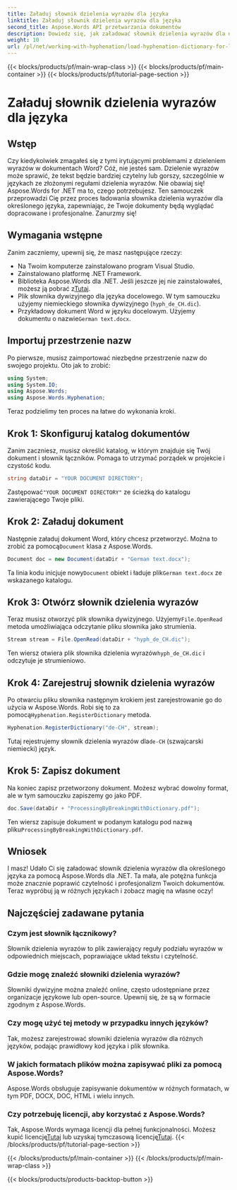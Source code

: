 ```yaml
---
title: Załaduj słownik dzielenia wyrazów dla języka
linktitle: Załaduj słownik dzielenia wyrazów dla języka
second_title: Aspose.Words API przetwarzania dokumentów
description: Dowiedz się, jak załadować słownik dzielenia wyrazów dla dowolnego języka za pomocą Aspose.Words dla platformy .NET, korzystając z tego kompleksowego samouczka krok po kroku.
weight: 10
url: /pl/net/working-with-hyphenation/load-hyphenation-dictionary-for-language/
---
```


{{< blocks/products/pf/main-wrap-class >}}
{{< blocks/products/pf/main-container >}}
{{< blocks/products/pf/tutorial-page-section >}}

# Załaduj słownik dzielenia wyrazów dla języka

## Wstęp

Czy kiedykolwiek zmagałeś się z tymi irytującymi problemami z dzieleniem wyrazów w dokumentach Word? Cóż, nie jesteś sam. Dzielenie wyrazów może sprawić, że tekst będzie bardziej czytelny lub gorszy, szczególnie w językach ze złożonymi regułami dzielenia wyrazów. Nie obawiaj się! Aspose.Words for .NET ma to, czego potrzebujesz. Ten samouczek przeprowadzi Cię przez proces ładowania słownika dzielenia wyrazów dla określonego języka, zapewniając, że Twoje dokumenty będą wyglądać dopracowane i profesjonalne. Zanurzmy się!

## Wymagania wstępne

Zanim zaczniemy, upewnij się, że masz następujące rzeczy:

- Na Twoim komputerze zainstalowano program Visual Studio.
- Zainstalowano platformę .NET Framework.
-  Biblioteka Aspose.Words dla .NET. Jeśli jeszcze jej nie zainstalowałeś, możesz ją pobrać z[Tutaj](https://releases.aspose.com/words/net/).
- Plik słownika dywizyjnego dla języka docelowego. W tym samouczku użyjemy niemieckiego słownika dywizyjnego (`hyph_de_CH.dic`).
- Przykładowy dokument Word w języku docelowym. Użyjemy dokumentu o nazwie`German text.docx`.

## Importuj przestrzenie nazw

Po pierwsze, musisz zaimportować niezbędne przestrzenie nazw do swojego projektu. Oto jak to zrobić:

```csharp
using System;
using System.IO;
using Aspose.Words;
using Aspose.Words.Hyphenation;
```

Teraz podzielimy ten proces na łatwe do wykonania kroki.

## Krok 1: Skonfiguruj katalog dokumentów

Zanim zaczniesz, musisz określić katalog, w którym znajduje się Twój dokument i słownik łączników. Pomaga to utrzymać porządek w projekcie i czystość kodu.

```csharp
string dataDir = "YOUR DOCUMENT DIRECTORY";
```

 Zastępować`"YOUR DOCUMENT DIRECTORY"` ze ścieżką do katalogu zawierającego Twoje pliki.

## Krok 2: Załaduj dokument

 Następnie załaduj dokument Word, który chcesz przetworzyć. Można to zrobić za pomocą`Document` klasa z Aspose.Words.

```csharp
Document doc = new Document(dataDir + "German text.docx");
```

 Ta linia kodu inicjuje nowy`Document` obiekt i ładuje plik`German text.docx` ze wskazanego katalogu.

## Krok 3: Otwórz słownik dzielenia wyrazów

 Teraz musisz otworzyć plik słownika dywizyjnego. Użyjemy`File.OpenRead` metoda umożliwiająca odczytanie pliku słownika jako strumienia.

```csharp
Stream stream = File.OpenRead(dataDir + "hyph_de_CH.dic");
```

 Ten wiersz otwiera plik słownika dzielenia wyrazów`hyph_de_CH.dic` i odczytuje je strumieniowo.

## Krok 4: Zarejestruj słownik dzielenia wyrazów

 Po otwarciu pliku słownika następnym krokiem jest zarejestrowanie go do użycia w Aspose.Words. Robi się to za pomocą`Hyphenation.RegisterDictionary` metoda.

```csharp
Hyphenation.RegisterDictionary("de-CH", stream);
```

Tutaj rejestrujemy słownik dzielenia wyrazów dla`de-CH` (szwajcarski niemiecki) język.

## Krok 5: Zapisz dokument

Na koniec zapisz przetworzony dokument. Możesz wybrać dowolny format, ale w tym samouczku zapiszemy go jako PDF.

```csharp
doc.Save(dataDir + "ProcessingByBreakingWithDictionary.pdf");
```

 Ten wiersz zapisuje dokument w podanym katalogu pod nazwą pliku`ProcessingByBreakingWithDictionary.pdf`.

## Wniosek

I masz! Udało Ci się załadować słownik dzielenia wyrazów dla określonego języka za pomocą Aspose.Words dla .NET. Ta mała, ale potężna funkcja może znacznie poprawić czytelność i profesjonalizm Twoich dokumentów. Teraz wypróbuj ją w różnych językach i zobacz magię na własne oczy!

## Najczęściej zadawane pytania

### Czym jest słownik łącznikowy?

Słownik dzielenia wyrazów to plik zawierający reguły podziału wyrazów w odpowiednich miejscach, poprawiające układ tekstu i czytelność.

### Gdzie mogę znaleźć słowniki dzielenia wyrazów?

Słowniki dywizyjne można znaleźć online, często udostępniane przez organizacje językowe lub open-source. Upewnij się, że są w formacie zgodnym z Aspose.Words.

### Czy mogę użyć tej metody w przypadku innych języków?

Tak, możesz zarejestrować słowniki dzielenia wyrazów dla różnych języków, podając prawidłowy kod języka i plik słownika.

### W jakich formatach plików można zapisywać pliki za pomocą Aspose.Words?

Aspose.Words obsługuje zapisywanie dokumentów w różnych formatach, w tym PDF, DOCX, DOC, HTML i wielu innych.

### Czy potrzebuję licencji, aby korzystać z Aspose.Words?

 Tak, Aspose.Words wymaga licencji dla pełnej funkcjonalności. Możesz kupić licencję[Tutaj](https://purchase.aspose.com/buy) lub uzyskaj tymczasową licencję[Tutaj](https://purchase.aspose.com/temporary-license/).
{{< /blocks/products/pf/tutorial-page-section >}}

{{< /blocks/products/pf/main-container >}}
{{< /blocks/products/pf/main-wrap-class >}}

{{< blocks/products/products-backtop-button >}}
